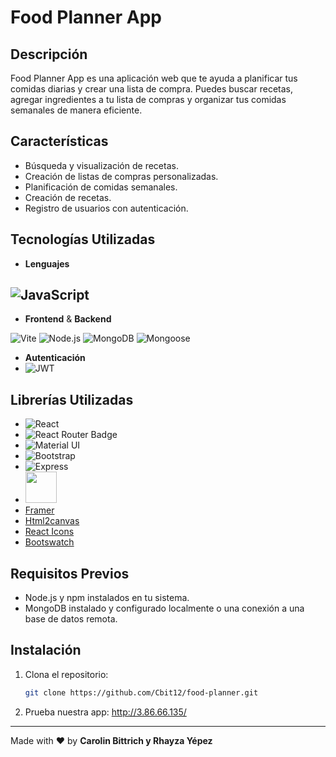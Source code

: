 # Food Planner App

## Descripción

Food Planner App es una aplicación web que te ayuda a planificar tus comidas diarias y crear una lista de compra. Puedes buscar recetas, agregar ingredientes a tu lista de compras y organizar tus comidas semanales de manera eficiente.

## Características

- Búsqueda y visualización de recetas.
- Creación de listas de compras personalizadas.
- Planificación de comidas semanales.
- Creación de recetas.
- Registro de usuarios con autenticación.

## Tecnologías Utilizadas

- **Lenguajes**
  
![JavaScript](https://img.shields.io/badge/-JavaScript-333333?style=flat&logo=javascript)
---
- **Frontend** & **Backend**

![Vite](https://img.shields.io/badge/-Vite-333333?style=flat&logo=vite)
![Node.js](https://img.shields.io/badge/-Node.js-333333?style=flat&logo=node.js)
![MongoDB](https://img.shields.io/badge/-MongoDB-333333?style=flat&logo=MongoDB)
![Mongoose](https://img.shields.io/badge/-Mongoose-333333?style=flat&logo=Mongoose)	

- **Autenticación** 
- ![JWT](https://img.shields.io/badge/JWT-black?style=for-the-badge&logo=JSON%20web%20tokens)

## Librerías Utilizadas

- ![React](https://img.shields.io/badge/-ReactJs-61DAFB?logo=react&logoColor=white&style=for-the-badge)
- ![React Router Badge](https://img.shields.io/badge/React%20Router-CA4245?logo=reactrouter&logoColor=fff&style=flat)
- ![Material UI](https://img.shields.io/badge/Material--UI-0081CB?style=for-the-badge&logo=material-ui&logoColor=white)
- ![Bootstrap](https://img.shields.io/badge/Bootstrap-563D7C?style=for-the-badge&logo=bootstrap&logoColor=white)
- ![Express](https://img.shields.io/badge/-Express-333333?style=flat&logo=express)
- <a href="http://mdbootstrap.com/docs/react/">
    <img width="50" src="https://mdbootstrap.com/img/Marketing/general/logo/huge/mdb-react.png">
  </a>
- [Framer](https://img.shields.io/badge/Framer-black?style=for-the-badge&logo=framer&logoColor=blue)
- [Html2canvas](https://html2canvas.hertzen.com)
- [React Icons](https://react-icons.github.io/react-icons)
- [Bootswatch](https://bootswatch.com/)
  

## Requisitos Previos

- Node.js y npm instalados en tu sistema.
- MongoDB instalado y configurado localmente o una conexión a una base de datos remota.

## Instalación

1. Clona el repositorio:

   ```bash
   git clone https://github.com/Cbit12/food-planner.git

2. Prueba nuestra app:
 http://3.86.66.135/
---
Made with ❤️ by **Carolin Bittrich y Rhayza Yépez** 
